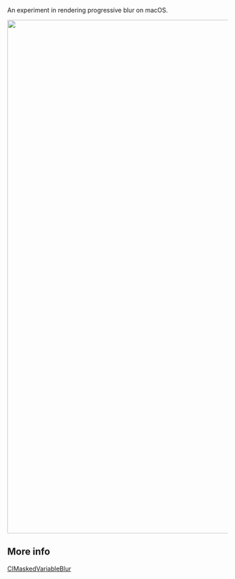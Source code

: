 An experiment in rendering progressive blur on macOS.

<img src=".progressive-blur.jpg" width=1172>


## More info

[CIMaskedVariableBlur](https://developer.apple.com/documentation/coreimage/cimaskedvariableblur)